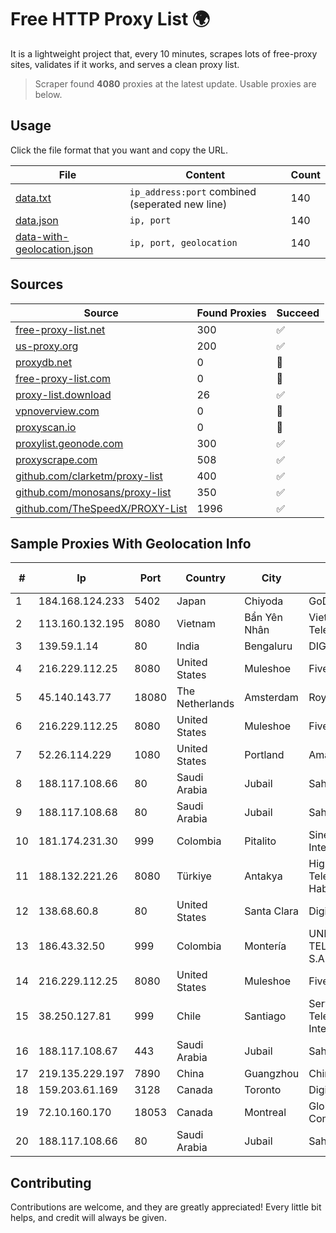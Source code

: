 
# Free HTTP Proxy List 🌍

It is a lightweight project that, every 10 minutes, scrapes lots of free-proxy sites, validates if it works, and serves a clean proxy list.


> Scraper found **4080** proxies at the latest update. Usable proxies are below.

## Usage

Click the file format that you want and copy the URL.


|File|Content|Count|
|----|-------|-----|
|[data.txt](https://raw.githubusercontent.com/themiralay/Proxy-List-World/master/data.txt)|`ip_address:port` combined (seperated new line)|140|
|[data.json](https://raw.githubusercontent.com/themiralay/Proxy-List-World/master/data.json)|`ip, port`|140|
|[data-with-geolocation.json](https://raw.githubusercontent.com/themiralay/Proxy-List-World/master/data-with-geolocation.json)|`ip, port, geolocation`|140|

## Sources

|Source|Found Proxies|Succeed|
|------|-------------|-------|
|[free-proxy-list.net](https://free-proxy-list.net)|300|✅|
|[us-proxy.org](https://www.us-proxy.org)|200|✅|
|[proxydb.net](http://proxydb.net)|0|🚫|
|[free-proxy-list.com](https://free-proxy-list.com/?page=&port=&type%5B%5D=http&type%5B%5D=https&up_time=0&search=Search)|0|🚫|
|[proxy-list.download](https://www.proxy-list.download/HTTP)|26|✅|
|[vpnoverview.com](https://vpnoverview.com/privacy/anonymous-browsing/free-proxy-servers)|0|🚫|
|[proxyscan.io](https://www.proxyscan.io)|0|🚫|
|[proxylist.geonode.com](https://proxylist.geonode.com/api/proxy-list?limit=300&page=1&sort_by=lastChecked&sort_type=desc&protocols=http,https)|300|✅|
|[proxyscrape.com](https://api.proxyscrape.com/v2/?request=displayproxies&protocol=http&timeout=10000&country=all&ssl=all&anonymity=all)|508|✅|
|[github.com/clarketm/proxy-list](https://raw.githubusercontent.com/clarketm/proxy-list/master/proxy-list-raw.txt)|400|✅|
|[github.com/monosans/proxy-list](https://raw.githubusercontent.com/monosans/proxy-list/main/proxies/http.txt)|350|✅|
|[github.com/TheSpeedX/PROXY-List](https://raw.githubusercontent.com/TheSpeedX/PROXY-List/master/http.txt)|1996|✅|


## Sample Proxies With Geolocation Info

|#|Ip|Port|Country|City|Internet Service Provider|
|-|--|----|-------|----|-------------------------|
|1|184.168.124.233|5402|Japan|Chiyoda|GoDaddy.com, LLC|
|2|113.160.132.195|8080|Vietnam|Bẩn Yên Nhân|VietNam Post and Telecom Corporation|
|3|139.59.1.14|80|India|Bengaluru|DIGITALOCEAN|
|4|216.229.112.25|8080|United States|Muleshoe|Five Area Systems, LLC|
|5|45.140.143.77|18080|The Netherlands|Amsterdam|RoyaleHosting BV|
|6|216.229.112.25|8080|United States|Muleshoe|Five Area Systems, LLC|
|7|52.26.114.229|1080|United States|Portland|Amazon.com, Inc.|
|8|188.117.108.66|80|Saudi Arabia|Jubail|Sahara Net IP Class|
|9|188.117.108.68|80|Saudi Arabia|Jubail|Sahara Net IP Class|
|10|181.174.231.30|999|Colombia|Pitalito|Sinergy Soluciones Integrales|
|11|188.132.221.26|8080|Türkiye|Antakya|High Speed Telekomunikasyon ve Hab. Hiz. Ltd. Sti.|
|12|138.68.60.8|80|United States|Santa Clara|DigitalOcean, LLC|
|13|186.43.32.50|999|Colombia|Montería|UNE EPM TELECOMUNICACIONES S.A|
|14|216.229.112.25|8080|United States|Muleshoe|Five Area Systems, LLC|
|15|38.250.127.81|999|Chile|Santiago|Servicios De Telecomunicaciones Intercable Ltda.|
|16|188.117.108.67|443|Saudi Arabia|Jubail|Sahara Net IP Class|
|17|219.135.229.197|7890|China|Guangzhou|Chinanet|
|18|159.203.61.169|3128|Canada|Toronto|DigitalOcean, LLC|
|19|72.10.160.170|18053|Canada|Montreal|GloboTech Communications|
|20|188.117.108.66|80|Saudi Arabia|Jubail|Sahara Net IP Class|



## Contributing

Contributions are welcome, and they are greatly appreciated! Every
little bit helps, and credit will always be given.

